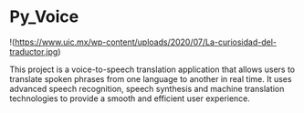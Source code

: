 # Py_Voice
!(https://www.uic.mx/wp-content/uploads/2020/07/La-curiosidad-del-traductor.jpg)

This project is a voice-to-speech translation application that allows users to translate spoken phrases from one language to another in real time. It uses advanced speech recognition, speech synthesis and machine translation technologies to provide a smooth and efficient user experience.
